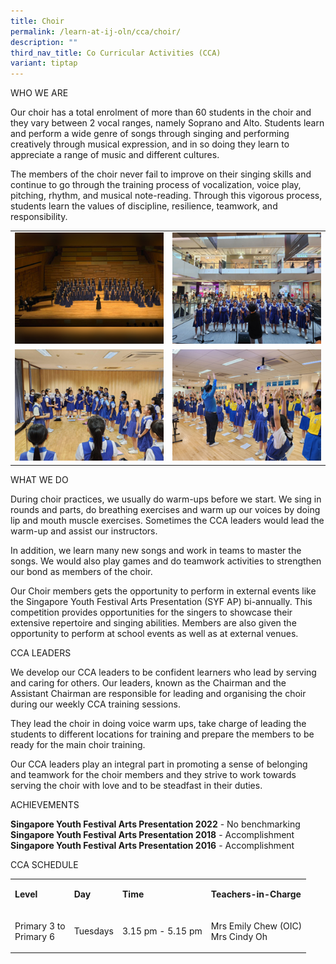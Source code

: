```yaml
---
title: Choir
permalink: /learn-at-ij-oln/cca/choir/
description: ""
third_nav_title: Co Curricular Activities (CCA)
variant: tiptap
---
```

<p>WHO WE ARE</p><p>Our choir has a total enrolment of more than 60 students in the choir and they vary between 2 vocal ranges, namely Soprano and Alto. Students learn and perform a wide genre of songs through singing and performing creatively through musical expression, and in so doing they learn to appreciate a range of music and different cultures.</p><p>The members of the choir never fail to improve on their singing skills and continue to go through the training process of vocalization, voice play, pitching, rhythm, and musical note-reading. Through this vigorous process, students learn the values of discipline, resilience, teamwork, and responsibility.</p><table><tbody><tr><td rowspan="1" colspan="1"><div class="isomer-image-wrapper"><img style="width: 100%" height="auto" width="100%" alt="" src="/images/CCAPics/Choir1w.jpg"></div></td><td rowspan="1" colspan="1"><div class="isomer-image-wrapper"><img style="width: 100%" height="auto" width="100%" alt="" src="/images/CCAPics/Choir2w.jpg"></div></td></tr><tr><td rowspan="1" colspan="1"><div class="isomer-image-wrapper"><img style="width: 100%" height="auto" width="100%" alt="" src="/images/CCAPics/Choir3w.jpg"></div></td><td rowspan="1" colspan="1"><div class="isomer-image-wrapper"><img style="width: 100%" height="auto" width="100%" alt="" src="/images/CCAPics/Choir4w.jpg"></div></td></tr></tbody></table><p>WHAT WE DO</p><p>During choir practices, we usually do warm-ups before we start. We sing in rounds and parts, do breathing exercises and warm up our voices by doing lip and mouth muscle exercises. Sometimes the CCA leaders would lead the warm-up and assist our instructors. </p><p>In addition, we learn many new songs and work in teams to master the songs. We would also play games and do teamwork activities to strengthen our bond as members of the choir.</p><p>Our Choir members gets the opportunity to perform in external events like the Singapore Youth Festival Arts Presentation (SYF AP) bi-annually. This competition provides opportunities for the singers to showcase their extensive repertoire and singing abilities. Members are also given the opportunity to perform at school events as well as at external venues.</p><p>CCA LEADERS</p><p>We develop our CCA leaders to be confident learners who lead by serving and caring for others. Our leaders, known as the Chairman and the Assistant Chairman are responsible for leading and organising the choir during our weekly CCA training sessions. </p><p>They lead the choir in doing voice warm ups, take charge of leading the students to different locations for training and prepare the members to be ready for the main choir training. </p><p>Our CCA leaders play an integral part in promoting a sense of belonging and teamwork for the choir members and they strive to work towards serving the choir with love and to be steadfast in their duties.</p><p>ACHIEVEMENTS</p><p><strong>Singapore Youth Festival Arts Presentation 2022</strong> - No benchmarking<br><strong>Singapore Youth Festival Arts Presentation 2018</strong> - Accomplishment<br><strong>Singapore Youth Festival Arts Presentation 2016</strong> - Accomplishment</p><p>CCA SCHEDULE</p><table><tbody><tr><td rowspan="1" colspan="1"><p><strong>Level</strong></p></td><td rowspan="1" colspan="1"><p><strong>Day</strong></p></td><td rowspan="1" colspan="1"><p><strong>Time</strong></p></td><td rowspan="1" colspan="1"><p><strong>Teachers-in-Charge</strong></p></td></tr><tr><td rowspan="1" colspan="1"><p>Primary 3 to<br>Primary 6</p></td><td rowspan="1" colspan="1"><p>Tuesdays</p></td><td rowspan="1" colspan="1"><p>3.15 pm - 5.15 pm</p></td><td rowspan="1" colspan="1"><p>Mrs Emily Chew (OIC)<br>Mrs Cindy Oh</p></td></tr></tbody></table><p></p>